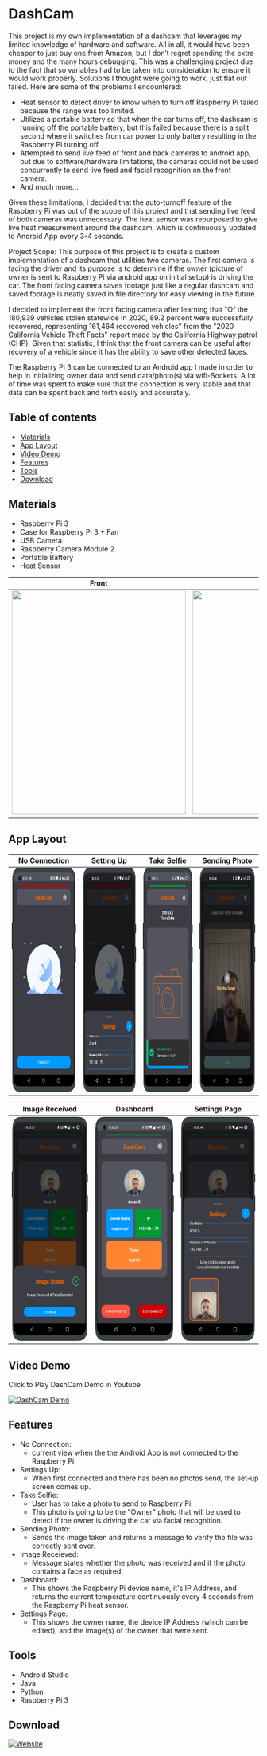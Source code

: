 # DashCam

This project is my own implementation of a dashcam that leverages my limited knowledge of hardware and software. All in all, it would have been cheaper to just buy one from Amazon, but I don’t regret spending the extra money and the many hours debugging. This was a challenging project due to the fact that so variables had to be taken into consideration to ensure it would work properly. Solutions I thought were going to work, just flat out failed. Here are some of the problems I encountered:
-	Heat sensor to detect driver to know when to turn off Raspberry Pi failed because the range was too limited.
-	Utilized a portable battery so that when the car turns off, the dashcam is running off the portable battery, but this failed because there is a split second where it switches from car power to only battery resulting in the Raspberry Pi turning off.
-	Attempted to send live feed of front and back cameras to android app, but due to software/hardware limitations, the cameras could not be used concurrently to send live feed and facial recognition on the front camera.
-	And much more...

Given these limitations, I decided that the auto-turnoff feature of the Raspberry Pi was out of the scope of this project and that sending live feed of both cameras was unnecessary. The heat sensor was repurposed to give live heat measurement around the dashcam, which is continuously updated to Android App every 3-4 seconds. 

Project Scope:
This purpose of this project is to create a custom implementation of a dashcam that utilities two cameras. The first camera is facing the driver and its purpose is to determine if the owner (picture of owner is sent to Raspberry Pi via android app on initial setup) is driving the car. The front facing camera saves footage just like a regular dashcam and saved footage is neatly saved in file directory for easy viewing in the future.

I decided to implement the front facing camera after learning that "Of the 180,939 vehicles stolen
statewide in 2020, 89.2 percent were successfully recovered, representing 161,464 recovered vehicles" from the "2020 California Vehicle Theft Facts" report made by the California Highway patrol (CHP). Given that statistic, I think that the front camera can be useful after recovery of a vehicle since it has the ability to save other detected faces.

The Raspberry Pi 3 can be connected to an Android app I made in order to help in initializing owner data and send data/photo(s) via wifi-Sockets. A lot of time was spent to make sure that the connection is very stable and that data can be spent back and forth easily and accurately. 


## Table of contents
* [Materials](#materials)
* [App Layout](#app-layout)
* [Video Demo](#video-demo)
* [Features](#features)
* [Tools](#tools)
* [Download](#download)

## Materials
* Raspberry Pi 3
* Case for Raspberry Pi 3 + Fan
* USB Camera
* Raspberry Camera Module 2
* Portable Battery
* Heat Sensor

Front | Top | Right
:-------------------------:|:-------------------------:|:-------------------------:
<img src="ScreenShots/Project/front_view.jpg" width="350" height="450"/> | <img src="ScreenShots/Project/top_view.jpg" width="350" height="450"/> | <img src="ScreenShots/Project/right_view.jpg" width="350" height="450"/>

## App Layout

No Connection | Setting Up | Take Selfie | Sending Photo 
:-------------------------:|:-------------------------:|:-------------------------:|:-------------------------:
<img src="ScreenShots/Regular%20Device/waiting_for_connection_oneplus-oneplus8pro-portrait.png" width="250" height="450"/> | <img src="ScreenShots/Regular%20Device/Initial_set_up_oneplus-oneplus8pro-portrait.png" width="250" height="450"/> | <img src="ScreenShots/Regular%20Device/device_connected_for_setup_oneplus-oneplus8pro-portrait.png" width="250" height="450"/> | <img src="ScreenShots/Regular%20Device/sending_photo_oneplus-oneplus8pro-portrait.png" width="250" height="450"/> 

Image Received | Dashboard | Settings Page
:-------------------------:|:-------------------------:|:-------------------------:
<img src="ScreenShots/Regular%20Device/image_received_oneplus-oneplus8pro-portrait.png" width="250" height="450"/> |<img src="ScreenShots/Regular%20Device/device_connected_oneplus-oneplus8pro-portrait.png" width="250" height="450"/> |<img src="ScreenShots/Regular%20Device/settings_page_oneplus-oneplus8pro-portrait.png" width="250" height="450"/> 

## Video Demo
Click to Play DashCam Demo in Youtube

[![DashCam Demo](https://img.youtube.com/vi/S2IzMhv6rL8/0.jpg)](https://youtu.be/S2IzMhv6rL8)

## Features
* No Connection:
	* current view when the the Android App is not connected to the Raspberry Pi.
* Settings Up:
	* When first connected and there has been no photos send, the set-up screen comes up.
* Take Selfie:
	* User has to take a photo to send to Raspberry Pi.
	* This photo is going to be the "Owner" photo that will be used to detect if the owner is driving the car via facial recognition.
* Sending Photo:
	* Sends the image taken and returns a message to verify the file was correctly sent over.
* Image Receieved:
	* Message states whether the photo was received and if the photo contains a face as required.
* Dashboard:
	* This shows the Raspberry Pi device name, it's IP Address, and returns the current temperature continuously every 4 seconds from the Raspberry Pi heat sensor.
* Settings Page:
	* This shows the owner name, the device IP Address (which can be edited), and the image(s) of the owner that were sent.
	
## Tools
* Android Studio
* Java
* Python
* Raspberry Pi 3

## Download
[![Website](https://img.shields.io/badge/DashCam-Download-orange)](https://github.com/Amark18/DashCam/blob/main/dashcam.apk)
